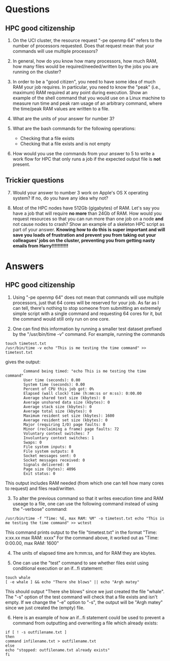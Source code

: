 # Questions

## HPC good citizenship

1. On the UCI cluster, the resource request "-pe openmp 64" refers to the number of processors requested.  Does that
   request mean that your commands will use multiple processors?
2. In general, how do you know how many processors, how much RAM, how many files would be required/needed/written by the
   jobs you are running on the cluster?
3. In order to be a "good citizen", you need to have some idea of much RAM your job requires.  In particular, you need
   to know the "peak" (i.e., maximum) RAM required at any point during execution.  Show an example of the shell command
   that you would use on a Linux machine to measure run time and peak ram usage of an arbitrary command, where the time/peak RAM values are written to a file.
4. What are the units of your answer for number 3?
5. What are the bash commands for the following operations:

    * Checking that a file exists
    * Checking that a file exists and is not empty

6. How would you use the commands from your answer to 5 to write a work flow for HPC that only runs a job if the
   expected output file is **not** present.

## Trickier questions

7. Would your answer to number 3 work on Apple's OS X operating system?  If no, do you have any idea why not? 

8. Most of the HPC nodes have 512Gb (gigabytes) of RAM. Let's say you have a job that will require **no more** than 24Gb
   of RAM.  How would you request resources so that you can run more than one job on a node **and** not cause nodes to
   crash?  Show an example of a skeleton HPC script as part of your answer.  **Knowing how to do this is super important
   and will save you loads of frustration and prevent you from taking out your colleagues' jobs on the cluster,
   preventing you from getting nasty emails from Harry!!!!!!!!!!!**
   
# Answers

## HPC good citizenship

1. Using "-pe openmp 64" does not mean that commands will use multiple processors, just that 64 cores will be reserved for your job. As far as I can tell, there's nothing to stop someone from submitting an extremely simple script with a single command and requesting 64 cores for it, but the command would still only run on one core.

2. One can find this information by running a smaller test dataset prefixed by the "/usr/bin/time -v" command. For example, running the commands 
```
touch timetest.txt
/usr/bin/time -v echo "This is me testing the time command" >> timetest.txt
```
gives the output:
```
        Command being timed: "echo This is me testing the time command"
        User time (seconds): 0.00
        System time (seconds): 0.00
        Percent of CPU this job got: 0%
        Elapsed (wall clock) time (h:mm:ss or m:ss): 0:00.00
        Average shared text size (kbytes): 0
        Average unshared data size (kbytes): 0
        Average stack size (kbytes): 0
        Average total size (kbytes): 0
        Maximum resident set size (kbytes): 1600
        Average resident set size (kbytes): 0
        Major (requiring I/O) page faults: 0
        Minor (reclaiming a frame) page faults: 72
        Voluntary context switches: 7
        Involuntary context switches: 1
        Swaps: 0
        File system inputs: 0
        File system outputs: 8
        Socket messages sent: 0
        Socket messages received: 0
        Signals delivered: 0
        Page size (bytes): 4096
        Exit status: 0
```
This output includes RAM needed (from which one can tell how many cores to request) and files read/written.

3. To alter the previous command so that it writes execution time and RAM useage to a file, one can use the following command instead of using the "-verbose" command:
```
/usr/bin/time -f "Time: %E, max RAM: %M" -o timetest.txt echo "This is me testing the time command" >> wctest
```
This command prints output to the file "timetest.txt" in the format "Time: x:xx.xx max RAM: xxxx"
For the command above, it worked out as "Time: 0:00.00, max RAM: 1600"

4. The units of elapsed time are h:mm:ss, and for RAM they are kbytes.

5. One can use the "test" command to see whether files exist using conditional execution or an if...fi statement:
```
touch whale
[ -e whale ] && echo "There she blows" || echo "Argh matey"
```
This should output "There she blows" since we just created the file "whale". The "-s" option of the test command will check that a file exists and isn't empty. If we change the "-e" option to "-s", the output will be "Argh matey" since we just created the (empty) file.

6. Here is an example of how an if...fi statement could be used to prevent a command from outputting and overwriting a file which already exists:
```
if [ ! -s outfilename.txt ]
then
command infilename.txt > outfilename.txt
else
echo "stopped: outfilename.txt already exists"
fi
```
